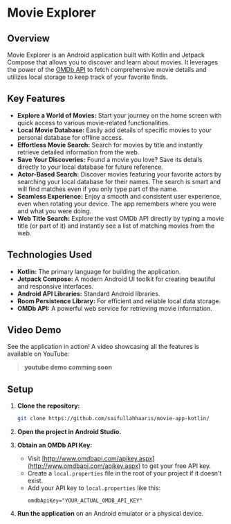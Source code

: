 # Movie Explorer

## Overview

Movie Explorer is an Android application built with Kotlin and Jetpack Compose that allows you to discover and learn about movies. It leverages the power of the [OMDb API](http://www.omdbapi.com/) to fetch comprehensive movie details and utilizes local storage to keep track of your favorite finds.

## Key Features

* **Explore a World of Movies:** Start your journey on the home screen with quick access to various movie-related functionalities.
* **Local Movie Database:** Easily add details of specific movies to your personal database for offline access.
* **Effortless Movie Search:** Search for movies by title and instantly retrieve detailed information from the web.
* **Save Your Discoveries:** Found a movie you love? Save its details directly to your local database for future reference.
* **Actor-Based Search:** Discover movies featuring your favorite actors by searching your local database for their names. The search is smart and will find matches even if you only type part of the name.
* **Seamless Experience:** Enjoy a smooth and consistent user experience, even when rotating your device. The app remembers where you were and what you were doing.
* **Web Title Search:** Explore the vast OMDb API directly by typing a movie title (or part of it) and instantly see a list of matching movies from the web.

## Technologies Used

* **Kotlin:** The primary language for building the application.
* **Jetpack Compose:** A modern Android UI toolkit for creating beautiful and responsive interfaces.
* **Android API Libraries:** Standard Android libraries.
* **Room Persistence Library:** For efficient and reliable local data storage.
* **OMDb API:** A powerful web service for retrieving movie information.

## Video Demo

See the application in action! A video showcasing all the features is available on YouTube:

> **youtube demo comming soon**

## Setup

1. **Clone the repository:**
   ```bash
   git clone https://github.com/saifullahhaaris/movie-app-kotlin/
   ```

2. **Open the project in Android Studio.**

3. **Obtain an OMDb API Key:**
   * Visit [http://www.omdbapi.com/apikey.aspx](http://www.omdbapi.com/apikey.aspx) to get your free API key.
   * Create a `local.properties` file in the root of your project if it doesn't exist.
   * Add your API key to `local.properties` like this:
     ```properties
     omdbApiKey="YOUR_ACTUAL_OMDB_API_KEY"
     ```

4. **Run the application** on an Android emulator or a physical device.

